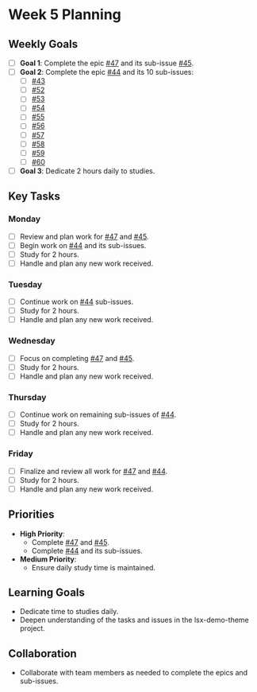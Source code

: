 # Week 5 Planning

## Weekly Goals

-   [ ] **Goal 1**: Complete the epic [#47](https://github.com/lightspeedwp/lsx-demo-theme/issues/47) and its sub-issue [#45](https://github.com/lightspeedwp/lsx-demo-theme/issues/45).
-   [ ] **Goal 2**: Complete the epic [#44](https://github.com/lightspeedwp/lsx-demo-theme/issues/44) and its 10 sub-issues:
    -   [ ] [#43](https://github.com/lightspeedwp/lsx-demo-theme/issues/43)
    -   [ ] [#52](https://github.com/lightspeedwp/lsx-demo-theme/issues/52)
    -   [ ] [#53](https://github.com/lightspeedwp/lsx-demo-theme/issues/53)
    -   [ ] [#54](https://github.com/lightspeedwp/lsx-demo-theme/issues/54)
    -   [ ] [#55](https://github.com/lightspeedwp/lsx-demo-theme/issues/55)
    -   [ ] [#56](https://github.com/lightspeedwp/lsx-demo-theme/issues/56)
    -   [ ] [#57](https://github.com/lightspeedwp/lsx-demo-theme/issues/57)
    -   [ ] [#58](https://github.com/lightspeedwp/lsx-demo-theme/issues/58)
    -   [ ] [#59](https://github.com/lightspeedwp/lsx-demo-theme/issues/59)
    -   [ ] [#60](https://github.com/lightspeedwp/lsx-demo-theme/issues/60)
-   [ ] **Goal 3**: Dedicate 2 hours daily to studies.

## Key Tasks

### Monday

-   [ ] Review and plan work for [#47](https://github.com/lightspeedwp/lsx-demo-theme/issues/47) and [#45](https://github.com/lightspeedwp/lsx-demo-theme/issues/45).
-   [ ] Begin work on [#44](https://github.com/lightspeedwp/lsx-demo-theme/issues/44) and its sub-issues.
-   [ ] Study for 2 hours.
-   [ ] Handle and plan any new work received.

### Tuesday

-   [ ] Continue work on [#44](https://github.com/lightspeedwp/lsx-demo-theme/issues/44) sub-issues.
-   [ ] Study for 2 hours.
-   [ ] Handle and plan any new work received.

### Wednesday

-   [ ] Focus on completing [#47](https://github.com/lightspeedwp/lsx-demo-theme/issues/47) and [#45](https://github.com/lightspeedwp/lsx-demo-theme/issues/45).
-   [ ] Study for 2 hours.
-   [ ] Handle and plan any new work received.

### Thursday

-   [ ] Continue work on remaining sub-issues of [#44](https://github.com/lightspeedwp/lsx-demo-theme/issues/44).
-   [ ] Study for 2 hours.
-   [ ] Handle and plan any new work received.

### Friday

-   [ ] Finalize and review all work for [#47](https://github.com/lightspeedwp/lsx-demo-theme/issues/47) and [#44](https://github.com/lightspeedwp/lsx-demo-theme/issues/44).
-   [ ] Study for 2 hours.
-   [ ] Handle and plan any new work received.

## Priorities

-   **High Priority**:
    -   Complete [#47](https://github.com/lightspeedwp/lsx-demo-theme/issues/47) and [#45](https://github.com/lightspeedwp/lsx-demo-theme/issues/45).
    -   Complete [#44](https://github.com/lightspeedwp/lsx-demo-theme/issues/44) and its sub-issues.
-   **Medium Priority**:
    -   Ensure daily study time is maintained.

## Learning Goals

-   Dedicate time to studies daily.
-   Deepen understanding of the tasks and issues in the lsx-demo-theme project.

## Collaboration

-   Collaborate with team members as needed to complete the epics and sub-issues.
